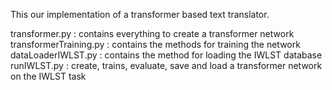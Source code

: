 This our implementation of a transformer based text translator.

transformer.py : contains everything to create a transformer network
transformerTraining.py : contains the methods for training the network
dataLoaderIWLST.py : contains the method for loading the IWLST database
runIWLST.py : create, trains, evaluate, save and load a transformer network on the IWLST task
